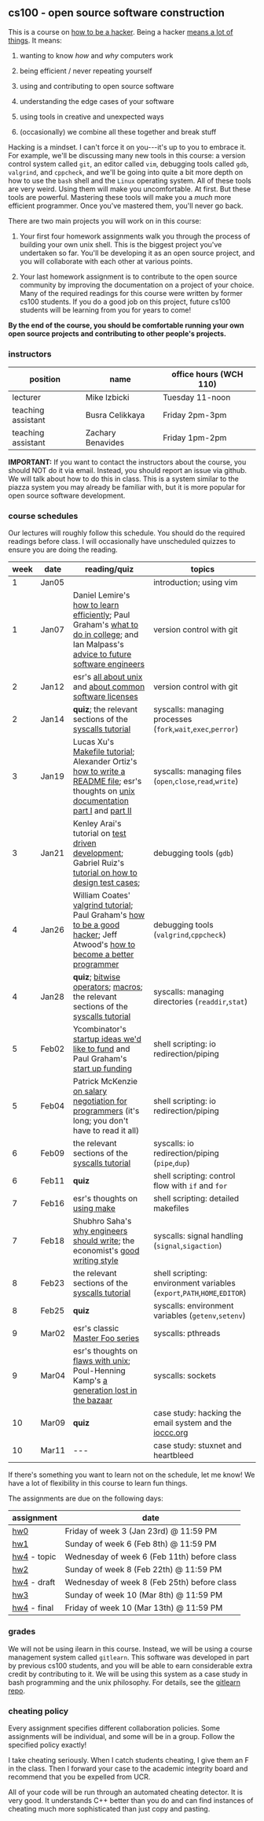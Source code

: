 ## cs100 - open source software construction

This is a course on [how to be a hacker](http://www.catb.org/esr/faqs/hacker-howto.html).
Being a hacker [means a lot of things](http://www.catb.org/jargon/html/H/hacker.html).
It means:

1. wanting to know *how* and *why* computers work

2. being efficient / never repeating yourself

3. using and contributing to open source software

4. understanding the edge cases of your software

5. using tools in creative and unexpected ways

6. (occasionally) we combine all these together and break stuff

Hacking is a mindset.
I can't force it on you---it's up to you to embrace it.
For example, we'll be discussing many new tools in this course:
a version control system called `git`,
an editor called `vim`,
debugging tools called `gdb`, `valgrind`, and `cppcheck`,
and we'll be going into quite a bit more depth on how to use the `bash` shell and the `Linux` operating system.
All of these tools are very weird.
Using them will make you uncomfortable.
At first.
But these tools are powerful.
Mastering these tools will make you a *much* more efficient programmer.
Once you've mastered them, you'll never go back.

There are two main projects you will work on in this course:

1. Your first four homework assignments walk you through the process of building your own unix shell.
This is the biggest project you've undertaken so far.
You'll be developing it as an open source project,
and you will collaborate with each other at various points.

2. Your last homework assignment is to contribute to the open source community by improving the documentation on a project of your choice.
Many of the required readings for this course were written by former cs100 students.
If you do a good job on this project, future cs100 students will be learning from you for years to come!

**By the end of the course, you should be comfortable running your own open source projects and contributing to other people's projects.**

### instructors

position | name | office hours (WCH 110)
--- | --- | ---
lecturer | Mike Izbicki | Tuesday 11-noon
teaching assistant | Busra Celikkaya | Friday 2pm-3pm
teaching assistant | Zachary Benavides | Friday 1pm-2pm

**IMPORTANT:**
If you want to contact the instructors about the course, you should NOT do it via email.
Instead, you should report an issue via github.
We will talk about how to do this in class.
This is a system similar to the piazza system you may already be familiar with,
but it is more popular for open source software development.

### course schedules

Our lectures will roughly follow this schedule.
You should do the required readings before class.
I will occasionally have unscheduled quizzes to ensure you are doing the reading.

week | date | reading/quiz | topics
--- | --- | --- | ---
1 | Jan05 | | introduction; using vim
1 | Jan07 | Daniel Lemire's [how to learn efficiently](http://lemire.me/blog/archives/2014/12/30/how-to-learn-efficiently/); Paul Graham's [what to do in college](http://www.paulgraham.com/college.html); and Ian Malpass's [advice to future software engineers](https://medium.com/@indec/advice-to-future-software-engineers-64a29669d179)| version control with git
2 | Jan12 | esr's [all about unix](http://www.catb.org/esr/writings/taoup/html/context.html) and [about common software licenses](http://www.catb.org/esr/writings/taoup/html/ch16s07.html) | version control with git
2 | Jan14 | **quiz**; the relevant sections of the [syscalls tutorial](textbook/assignment-help/syscalls)| syscalls: managing processes (`fork`,`wait`,`exec`,`perror`)
3 | Jan19 | Lucas Xu's [Makefile tutorial](textbook/tools/Makefiles); Alexander Ortiz's [how to write a README file](textbook/bestpractices/WritingREADMEs); esr's thoughts on [unix documentation part I](http://www.catb.org/esr/writings/taoup/html/ch18s02.html) and [part II](http://www.catb.org/esr/writings/taoup/html/ch18s06.html) | syscalls: managing files (`open`,`close`,`read`,`write`)
3 | Jan21 | Kenley Arai's tutorial on [test driven development](textbook/bestpractices/TestDrivenDevelopment); Gabriel Ruiz's [tutorial on how to design test cases](textbook/bestpractices/WritingGoodTestCases);  | debugging tools (`gdb`)
4 | Jan26 | William Coates' [valgrind tutorial](textbook/tools/valgrind); Paul Graham's [how to be a good hacker](http://www.paulgraham.com/gh.html); Jeff Atwood's [how to become a better programmer](http://blog.codinghorror.com/how-to-become-a-better-programmer-by-not-programming/) | debugging tools (`valgrind`,`cppcheck`)
4 | Jan28 | **quiz**; [bitwise operators](textbook/assignment-help/bitwise-ops); [macros](textbook/assignment-help/macros); the relevant sections of the [syscalls tutorial](textbook/assignment-help/syscalls) | syscalls: managing directories (`readdir`,`stat`)
5 | Feb02 | Ycombinator's [startup ideas we'd like to fund](http://old.ycombinator.com/ideas.html) and Paul Graham's [start up funding](http://paulgraham.com/startupfunding.html) | shell scripting: io redirection/piping
5 | Feb04 | Patrick McKenzie [on salary negotiation for programmers](http://www.kalzumeus.com/2012/01/23/salary-negotiation/) (it's long; you don't have to read it all) | shell scripting: io redirection/piping
6 | Feb09 | the relevant sections of the [syscalls tutorial](textbook/assignment-help/syscalls) | syscalls: io redirection/piping (`pipe`,`dup`)
6 | Feb11 | **quiz** | shell scripting: control flow with `if` and `for`
7 | Feb16 | esr's thoughts on [using make](http://www.catb.org/esr/writings/taoup/html/ch15s04.html) | shell scripting: detailed makefiles
7 | Feb18 | Shubhro Saha's [why engineers should write](http://www.shubhro.com/2014/12/27/software-engineers-should-write/); the economist's [good writing style](http://www.economist.com/styleguide/introduction) | syscalls: signal handling (`signal`,`sigaction`)
8 | Feb23 | the relevant sections of the [syscalls tutorial](textbook/assignment-help/syscalls) | shell scripting: environment variables (`export`,`PATH`,`HOME`,`EDITOR`)
8 | Feb25 | **quiz** | syscalls: environment variables (`getenv`,`setenv`)
9 | Mar02 | esr's classic [Master Foo series](http://www.catb.org/esr/writings/taoup/html/unix_koans.html) | syscalls: pthreads
9 | Mar04 | esr's thoughts on [flaws with unix](http://www.catb.org/esr/writings/taoup/html/ch20s03.html); Poul-Henning Kamp's [a generation lost in the bazaar](https://queue.acm.org/detail.cfm?id=2349257&ref=fullrss) | syscalls: sockets
10 | Mar09 | **quiz** | case study: hacking the email system and the [ioccc.org](http://ioccc.org)
10 | Mar11 | --- | case study: stuxnet and heartbleed

If there's something you want to learn not on the schedule, let me know!
We have a lot of flexibility in this course to learn fun things.

The assignments are due on the following days:

assignment | date
--- | ---
[hw0](assignments/hw/hw0-rshell) | Friday of week 3 (Jan 23rd) @ 11:59 PM
[hw1](assignments/hw/hw1-ls) | Sunday of week 6 (Feb 8th) @ 11:59 PM
[hw4](assignments/hw/hw4-contributing) - topic | Wednesday of week 6 (Feb 11th) before class
[hw2](assignments/hw/hw2-piping) | Sunday of week 8 (Feb 22th) @ 11:59 PM
[hw4](assignments/hw/hw4-contributing) - draft | Wednesday of week 8 (Feb 25th) before class
[hw3](assignments/hw/hw3-signals) | Sunday of week 10 (Mar 8th) @ 11:59 PM
[hw4](assignments/hw/hw4-contributing) - final | Friday of week 10 (Mar 13th) @ 11:59 PM

### grades

We will not be using ilearn in this course.
Instead, we will be using a course management system called `gitlearn`.
This software was developed in part by previous cs100 students,
and you will be able to earn considerable extra credit by contributing to it.
We will be using this system as a case study in bash programming and the unix philosophy.
For details, see the [gitlearn repo](https://github.com/mikeizbicki/gitlearn).

### cheating policy

Every assignment specifies different collaboration policies.
Some assignments will be individual, and some will be in a group.
Follow the specified policy exactly!

I take cheating seriously.
When I catch students cheating, I give them an F in the class.
Then I forward your case to the academic integrity board and recommend that you be expelled from UCR.

All of your code will be run through an automated cheating detector.
It is very good.
It understands C++ better than you do and can find instances of cheating much more sophisticated than just copy and pasting.

